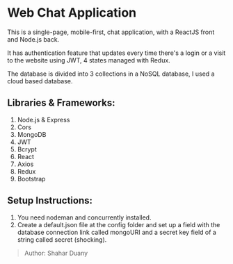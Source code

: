 # Web Chat Application

This is a single-page, mobile-first, chat application, with a ReactJS front and Node.js back.

 It has authentication feature that updates every time there's a login or a visit to the website using JWT, 4 states managed with Redux.

The database is divided into 3 collections in a NoSQL database, I used a cloud based database.


## Libraries & Frameworks:
1. Node.js & Express
2. Cors
3. MongoDB
4. JWT
5. Bcrypt
6. React
7. Axios
8. Redux
9. Bootstrap

## Setup Instructions:
1. You need nodeman and concurrently installed.
2. Create a default.json file at the config folder and set up a field with the database connection link called mongoURI and a secret key field of a string called secret (shocking).


> Author: Shahar Duany